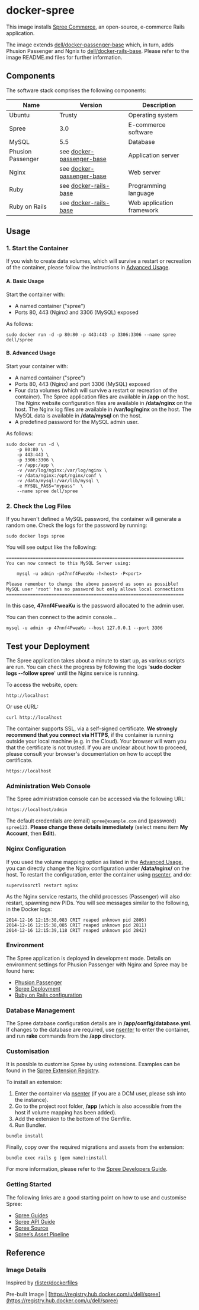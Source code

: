 # docker-spree
This image installs [Spree Commerce](http://spreecommerce.com/), an open-source, e-commerce Rails application. 

The image extends [dell/docker-passenger-base](https://github.com/dell-cloud-marketplace/docker-passenger-base) which, in turn, adds Phusion Passenger and Ngnix to [dell/docker-rails-base](https://github.com/dell-cloud-marketplace/docker-rails-base/). Please refer to the image README.md files for further information.

## Components
The software stack comprises the following components:

Name              | Version    | Description
------------------|------------|------------------------------
Ubuntu            | Trusty             | Operating system
Spree             | 3.0              | E-commerce software
MySQL             | 5.5                | Database
Phusion Passenger | see [docker-passenger-base](https://github.com/dell-cloud-marketplace/docker-passenger-base/)          | Application server
Nginx             | see [docker-passenger-base](https://github.com/dell-cloud-marketplace/docker-passenger-base/)            | Web server
Ruby              | see [docker-rails-base](https://github.com/dell-cloud-marketplace/docker-rails-base/) | Programming language
Ruby on Rails     | see [docker-rails-base](https://github.com/dell-cloud-marketplace/docker-rails-base/)     | Web application framework

## Usage

### 1. Start the Container
If you wish to create data volumes, which will survive a restart or recreation of the container, please follow the instructions in [Advanced Usage](#advanced-usage).

#### A. Basic Usage
Start the container with:

* A named container ("spree")
* Ports 80, 443 (Nginx) and 3306 (MySQL) exposed

As follows:

```no-highlight
sudo docker run -d -p 80:80 -p 443:443 -p 3306:3306 --name spree dell/spree
```

<a name="advanced-usage"></a>
#### B. Advanced Usage
Start your container with:

* A named container ("spree")
* Ports 80, 443 (Nginx) and port 3306 (MySQL) exposed
* Four data volumes (which will survive a restart or recreation of the container). The Spree application files are available in **/app** on the host. The Nginx website configuration files are available in **/data/nginx** on the host. The Nginx log files are available in **/var/log/nginx** on the host. The MySQL data is available in **/data/mysql** on the host.
* A predefined password for the MySQL admin user.

As follows:

```no-highlight
sudo docker run -d \
    -p 80:80 \
    -p 443:443 \
    -p 3306:3306 \
    -v /app:/app \
    -v /var/log/nginx:/var/log/nginx \
    -v /data/nginx:/opt/nginx/conf \
    -v /data/mysql:/var/lib/mysql \
    -e MYSQL_PASS="mypass"  \
    --name spree dell/spree
```

### 2. Check the Log Files

If you haven't defined a MySQL password, the container will generate a random one. Check the logs for the password by running:

```no-highlight
sudo docker logs spree
```

You will see output like the following:

```no-highlight
===================================================================
You can now connect to this MySQL Server using:

    mysql -u admin -p47nnf4FweaKu -h<host> -P<port>

Please remember to change the above password as soon as possible!
MySQL user 'root' has no password but only allows local connections
===================================================================
```

In this case, **47nnf4FweaKu** is the password allocated to the admin user.

You can then connect to the admin console...
```no-highlight
mysql -u admin -p 47nnf4FweaKu --host 127.0.0.1 --port 3306
```

## Test your Deployment

The Spree application takes about a minute to start up, as various scripts are run. You can check the progress by following the logs '**sudo docker logs --follow spree**' until the Nginx service is running.

To access the website, open:
```no-highlight
http://localhost
```

Or use cURL:
```no-highlight
curl http://localhost
```

The container supports SSL, via a self-signed certificate. **We strongly recommend that you connect via HTTPS**, if the container is running outside your local machine (e.g. in the Cloud). Your browser will warn you that the certificate is not trusted. If you are unclear about how to proceed, please consult your browser's documentation on how to accept the certificate.

```no-highlight
https://localhost
```

### Administration Web Console

The Spree administration console can be accessed via the following URL:

```no-highlight
https://localhost/admin
```

 The default credentials are (email) ```spree@example.com``` and (password) ```spree123```. **Please change these details immediately** (select menu item **My Account**, then **Edit**).

### Nginx Configuration

If you used the volume mapping option as listed in the [Advanced Usage](#advanced-usage), you can directly change the Nginx configuration under **/data/nginx/** on the host. To restart the configuration, enter the container using [nsenter](https://github.com/dell-cloud-marketplace/additional-documentation/blob/master/nsenter.md), and do:

```no-highlight
supervisorctl restart nginx
```

As the Nginx service restarts, the child processes (Passenger) will also restart, spawning new PIDs. You will see messages similar to the following, in the Docker logs:

```no-highlight
2014-12-16 12:15:38,083 CRIT reaped unknown pid 2806)
2014-12-16 12:15:38,085 CRIT reaped unknown pid 2811)
2014-12-16 12:15:39,118 CRIT reaped unknown pid 2842)
```

### Environment

The Spree application is deployed in development mode. Details on environment settings for Phusion Passenger with Nginx and Spree may be found here:

* [Phusion Passenger](https://www.phusionpassenger.com/documentation/Users%20guide%20Nginx.html#PassengerAppEnv)
* [Spree Deployment](https://guides.spreecommerce.com/developer/deployment_tips.html)
* [Ruby on Rails configuration](http://guides.rubyonrails.org/configuring.html)

### Database Management

The Spree database configuration details are in **/app/config/database.yml**. If changes to the database are required, use [nsenter](https://github.com/dell-cloud-marketplace/additional-documentation/blob/master/nsenter.md) to enter the container,  and run **rake** commands from the **/app** directory.

### Customisation

It is possible to customise Spree by using extensions. Examples can be found in the [Spree Extension Registry](http://spreecommerce.com/extensions).

To install an extension:

1. Enter the container via [nsenter](https://github.com/dell-cloud-marketplace/additional-documentation/blob/master/nsenter.md) (if you are a DCM user, please ssh into the instance).
2. Go to the project root folder, **/app** (which is also accessible from the host if volume mapping has been added).
3. Add the extension to the bottom of the Gemfile.
4. Run Bundler.

```no-highlight
bundle install
```

Finally, copy over the required migrations and assets from the extension:

```no-highlight
bundle exec rails g (gem name):install
```

For more information, please refer to the [Spree Developers Guide](http://guides.spreecommerce.com/developer/extensions_tutorial.html).

### Getting Started
The following links are a good starting point on how to use and customise Spree:

* [Spree Guides](http://guides.spreecommerce.com/)
* [Spree API Guide](http://guides.spreecommerce.com/api/)
* [Spree Source](https://github.com/spree/spree/tree/3-0-stable)
* [Spree’s Asset Pipeline](https://github.com/spree/spree-guides/blob/master/content/developer/customization/asset.markdown)

## Reference

### Image Details

Inspired by [rlister/dockerfiles](https://github.com/rlister/dockerfiles/tree/master/spree)

Pre-built Image | [https://registry.hub.docker.com/u/dell/spree](https://registry.hub.docker.com/u/dell/spree) 
